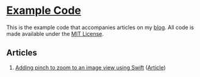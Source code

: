 # [Example Code](https://schiavo.me)

This is the example code that accompanies articles on my [blog](https://schiavo.me). All code is made available under the [MIT License](LICENSE).

## Articles
1. [Adding pinch to zoom to an image view using Swift](2019-02-03-ImageZoomView) ([Article](https://schiavo.me/2019/pinch-to-zoom-image-view/))
